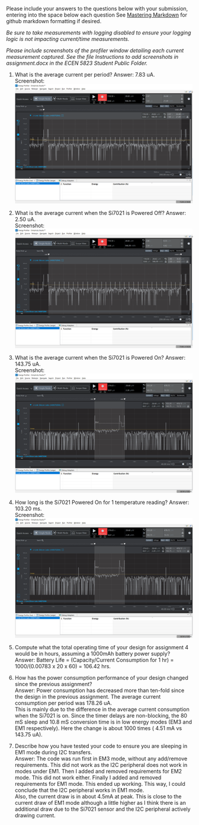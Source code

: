 Please include your answers to the questions below with your submission, entering into the space below each question
See [Mastering Markdown](https://guides.github.com/features/mastering-markdown/) for github markdown formatting if desired.

*Be sure to take measurements with logging disabled to ensure your logging logic is not impacting current/time measurements.*

*Please include screenshots of the profiler window detailing each current measurement captured.  See the file Instructions to add screenshots in assignment.docx in the ECEN 5823 Student Public Folder.* 

1. What is the average current per period?
   Answer: 7.83 uA.
   <br>Screenshot:  
   ![Avg_current_per_period](screenshots/assignment4/Avg_current_per_period.PNG)  

2. What is the average current when the Si7021 is Powered Off?
   Answer: 2.50 uA.
   <br>Screenshot:  
   ![Avg_current_LPM_Off](screenshots/assignment4/Avg_current_LPM_Off.PNG)  

3. What is the average current when the Si7021 is Powered On?
   Answer: 143.75 uA.
   <br>Screenshot:  
   ![Avg_current_LPM_On](screenshots/assignment4/Avg_current_LPM_On.PNG)  

4. How long is the Si7021 Powered On for 1 temperature reading?
   Answer: 103.20 ms.
   <br>Screenshot:  
   ![duration_lpm_on](screenshots/assignment4/duration_lpm_on.PNG)  

5. Compute what the total operating time of your design for assignment 4 would be in hours, assuming a 1000mAh battery power supply?  
   Answer: Battery Life = (Capacity/Current Consumption for 1 hr) = 1000/(0.00783 x 20 x 60) = 106.42 hrs.
   
6. How has the power consumption performance of your design changed since the previous assignment?  
   Answer: Power consumption has decreased more than ten-fold since the design in the previous assignment. The average current consumption per period was 178.26 uA.  
   This is mainly due to the difference in the average current consumption when the Si7021 is on. Since the timer delays are non-blocking, the 80 mS sleep and 10.8 mS
   conversion time is in low energy modes (EM3 and EM1 respectively). Here the change is about 1000 times (	4.51 mA vs 143.75 uA).
   
7. Describe how you have tested your code to ensure you are sleeping in EM1 mode during I2C transfers.  
   Answer: The code was run first in EM3 mode, without any add/remove requirements. This did not work as the I2C peripheral does not work in modes under EM1.
   Then I added and removed requirements for EM2 mode. This did not work either. Finally I added and removed requirements for EM1 mode. This ended up working.
   This way, I could conclude that the I2C peripheral works in EM1 mode.  
   Also, the current draw is in about 4.5mA at peak. This is close to the current draw of EM1 mode although a little higher as I think there is an additional draw
   due to the Si7021 sensor and the I2C peripheral actively drawing current.
   

